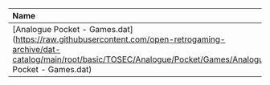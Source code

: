 |Name|Size|
|:---|---:|
|[Analogue Pocket - Games.dat](https://raw.githubusercontent.com/open-retrogaming-archive/dat-catalog/main/root/basic/TOSEC/Analogue/Pocket/Games/Analogue Pocket - Games.dat)|45400|
